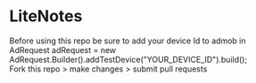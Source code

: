  # LiteNotes

Before using this repo be sure to add your device Id to admob in <br>
AdRequest adRequest = new AdRequest.Builder().addTestDevice("YOUR_DEVICE_ID").build();<br>
Fork this repo > make changes > submit pull requests
       
